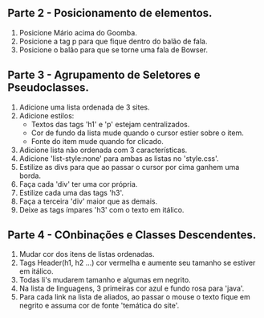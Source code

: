 ## Parte 2 - Posicionamento de elementos.

1. Posicione Mário acima do Goomba.
2. Posicione a tag p para que fique dentro do balão de fala.
3. Posicione o balão para que se torne uma fala de Bowser.

## Parte 3 - Agrupamento de Seletores e Pseudoclasses.

1. Adicione uma lista ordenada de 3 sites.
2. Adicione estilos:
    - Textos das tags 'h1' e 'p' estejam centralizados.
    - Cor de fundo da lista mude quando o cursor estier sobre o item.
    - Fonte do item mude quando for clicado.
3. Adicione lista não ordenada com 3 características.
4. Adicione 'list-style:none' para ambas as listas no 'style.css'.
5. Estilize as divs para que ao passar o cursor por cima ganhem uma borda.
6. Faça cada 'div' ter uma cor própria.
7. Estilize cada uma das tags 'h3'.
8. Faça a terceira 'div' maior que as demais.
9. Deixe as tags ímpares 'h3' com o texto em itálico.

## Parte 4 - COnbinações e Classes Descendentes.

1. Mudar cor dos itens de listas ordenadas.
2. Tags Header(h1, h2 ...) cor vermelha e aumente seu tamanho se estiver em itálico.
3. Todas li's mudarem tamanho e algumas em negrito.
4. Na lista de linguagens, 3 primeiras cor azul e fundo rosa para 'java'.
5. Para cada link na lista de aliados, ao passar o mouse o texto fique em negrito e assuma cor de fonte 'temática do site'.